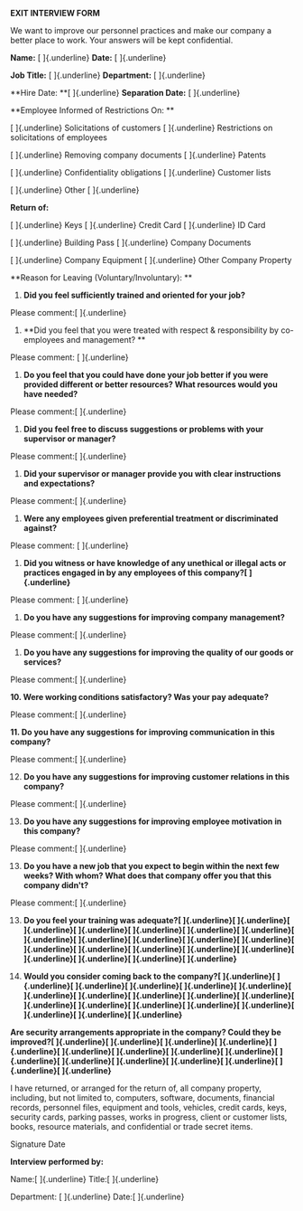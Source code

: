 **EXIT INTERVIEW FORM**

We want to improve our personnel practices and make our company a better
place to work. Your answers will be kept confidential.

**Name:** [ ]{.underline} **Date:** [ ]{.underline}

**Job Title:** [ ]{.underline} **Department:** [ ]{.underline}

**Hire Date: **[ ]{.underline} **Separation Date:** [ ]{.underline}

**Employee Informed of Restrictions On: **

[ ]{.underline} Solicitations of customers [ ]{.underline} Restrictions
on solicitations of employees

[ ]{.underline} Removing company documents [ ]{.underline} Patents

[ ]{.underline} Confidentiality obligations [ ]{.underline} Customer
lists

[ ]{.underline} Other [ ]{.underline}

**Return of:**

[ ]{.underline} Keys [ ]{.underline} Credit Card [ ]{.underline} ID Card

[ ]{.underline} Building Pass [ ]{.underline} Company Documents

[ ]{.underline} Company Equipment [ ]{.underline} Other Company Property

**Reason for Leaving (Voluntary/Involuntary): **

1.  **Did you feel sufficiently trained and oriented for your job?**

Please comment:[ ]{.underline}

1.  **Did you feel that you were treated with respect & responsibility
    by co-employees and management? **

Please comment: [ ]{.underline}

1.  **Do you feel that you could have done your job better if you were
    provided different or better resources? What resources would you
    have needed?**

Please comment:[ ]{.underline}

1.  **Did you feel free to discuss suggestions or problems with your
    supervisor or manager?**

Please comment:[ ]{.underline}

1.  **Did your supervisor or manager provide you with clear instructions
    and expectations?**

Please comment:[ ]{.underline}

1.  **Were any employees given preferential treatment or discriminated
    against?**

Please comment: [ ]{.underline}

1.  **Did you witness or have knowledge of any unethical or illegal acts
    or practices engaged in by any employees of this company?[
    ]{.underline}**

Please comment: [ ]{.underline}

1.  **Do you have any suggestions for improving company management?**

Please comment:[ ]{.underline}

1.  **Do you have any suggestions for improving the quality of our goods
    or services?**

Please comment:[ ]{.underline}

**10. Were working conditions satisfactory? Was your pay adequate?**

Please comment:[ ]{.underline}

**11. Do you have any suggestions for improving communication in this
company?**

Please comment:[ ]{.underline}

12. **Do you have any suggestions for improving customer relations in
    this company?**

Please comment:[ ]{.underline}

13. **Do you have any suggestions for improving employee motivation in
    this company?**

Please comment:[ ]{.underline}

13. **Do you have a new job that you expect to begin within the next few
    weeks? With whom? What does that company offer you that this company
    didn't?**

Please comment:[ ]{.underline}

13. **Do you feel your training was adequate?[ ]{.underline}[
    ]{.underline}[ ]{.underline}[ ]{.underline}[ ]{.underline}[
    ]{.underline}[ ]{.underline}[ ]{.underline}[ ]{.underline}[
    ]{.underline}[ ]{.underline}[ ]{.underline}[ ]{.underline}[
    ]{.underline}[ ]{.underline}[ ]{.underline}[ ]{.underline}[
    ]{.underline}[ ]{.underline}[ ]{.underline}[ ]{.underline}**

14. **Would you consider coming back to the company?[ ]{.underline}[
    ]{.underline}[ ]{.underline}[ ]{.underline}[ ]{.underline}[
    ]{.underline}[ ]{.underline}[ ]{.underline}[ ]{.underline}[
    ]{.underline}[ ]{.underline}[ ]{.underline}[ ]{.underline}[
    ]{.underline}[ ]{.underline}[ ]{.underline}[ ]{.underline}[
    ]{.underline}[ ]{.underline}**

**Are security arrangements appropriate in the company? Could they be
improved?[ ]{.underline}[ ]{.underline}[ ]{.underline}[ ]{.underline}[
]{.underline}[ ]{.underline}[ ]{.underline}[ ]{.underline}[
]{.underline}[ ]{.underline}[ ]{.underline}[ ]{.underline}[
]{.underline}[ ]{.underline}[ ]{.underline}[ ]{.underline}**

I have returned, or arranged for the return of, all company property,
including, but not limited to, computers, software, documents, financial
records, personnel files, equipment and tools, vehicles, credit cards,
keys, security cards, parking passes, works in progress, client or
customer lists, books, resource materials, and confidential or trade
secret items.

Signature Date

**Interview performed by:**

Name:[ ]{.underline} Title:[ ]{.underline}

Department: [ ]{.underline} Date:[ ]{.underline}
